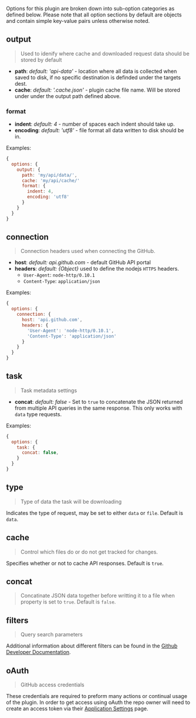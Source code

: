 Options for this plugin are broken down into sub-option categories as defined below. Please note that all option sections by default are objects and contain simple key-value pairs unless otherwise noted.


## output
> Used to idenify where cache and downloaded request data should be stored by default

* **path**: _default: 'api-data'_ - location where all data is collected when saved to disk, if no specific destination is definded under the targets dest.
* **cache**:  _default: '.cache.json'_ - plugin cache file name. Will be stored under under the output path defined above.

### format
* **indent**:  _default: 4_ - number of spaces each indent should take up.
* **encoding**:  _default: 'utf8'_ - file format all data written to disk should be in.

Examples:

```js
{
  options: {
    output: {
      path: 'my/api/data/',
      cache: 'my/api/cache/'
      format: {
        indent: 4,
        encoding: 'utf8'
      }
    }
  }
}
```


## connection
> Connection headers used when connecting the GitHub.

* **host**: _default: api.github.com_ - default GitHub API portal
* **headers**: _default: {Object}_ used to define the nodejs `HTTPS` headers.
    - `User-Agent`: `node-http/0.10.1`
    - `Content-Type`: `application/json`

Examples:

```js
{
  options: {
    connection: {
      host: 'api.github.com',
      headers: {
        'User-Agent': 'node-http/0.10.1',
        'Content-Type': 'application/json'
      }
    }
  }
}
```


## task
> Task metadata settings

* **concat**: _default: false_ - Set to `true` to concatenate the JSON returned from multiple API queries in the same response. This only works with `data` type requests.

Examples:

```js
{
  options: {
    task: {
      concat: false,
    }
  }
}
```

## type
> Type of data the task will be downloading

Indicates the type of request, may be set to either `data` or `file`. Default is `data`.

## cache
> Control which files do or do not get tracked for changes.

Specifies whether or not to cache API responses. Default is `true`.

## concat
> Concatinate JSON data together before writting it to a file when property is set to `true`. Default is `false`.

## filters
> Query search parameters

Additional information about different filters can be found in the [Github Developer Documentation](http://developer.github.com/).


## oAuth
> GitHub access credentials

These credentials are required to preform many actions or continual usage of the plugin. In order to get access using oAuth the repo owner will need to create an access token via their [Application Settings](https://github.com/settings/applications) page.


